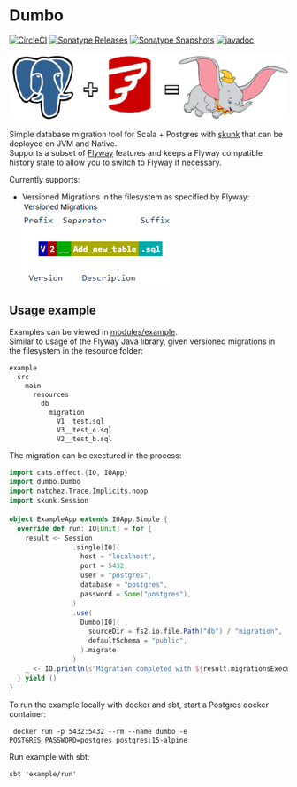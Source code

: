# Dumbo

[![CircleCI](https://dl.circleci.com/status-badge/img/gh/rolang/dumbo/tree/main.svg?style=svg&circle-token=833fe643e164b958545396b0a12f0d1800b55784)](https://dl.circleci.com/status-badge/redirect/gh/rolang/dumbo/tree/main)
[![Sonatype Releases](https://img.shields.io/nexus/r/https/oss.sonatype.org/dev.rolang/dumbo_2.13.svg?label=Sonatype%20Release)](https://oss.sonatype.org/content/repositories/releases/dev/rolang/dumbo_2.13/)
[![Sonatype Snapshots](https://img.shields.io/nexus/s/https/oss.sonatype.org/dev.rolang/dumbo_2.13.svg?label=Sonatype%20Snapshot)](https://oss.sonatype.org/content/repositories/snapshots/dev/rolang/dumbo_2.13/)
[![javadoc](https://javadoc.io/badge2/dev.rolang/dumbo-docs_2.13/javadoc.svg)](https://javadoc.io/doc/dev.rolang/dumbo-docs_2.13)

![Logo](./docs/assets/logo.png)

Simple database migration tool for Scala + Postgres with [skunk](https://typelevel.org/skunk/) that can be deployed on JVM and Native.  
Supports a subset of [Flyway](https://flywaydb.org) features and keeps a Flyway compatible history state to allow you to switch to Flyway if necessary.

Currently supports:
 - Versioned Migrations in the filesystem as specified by Flyway:  
  ![Versioned Migrayions](./docs/assets/versioned_migrations.png)

## Usage example
Examples can be viewed in [modules/example](./modules/example/).  
Similar to usage of the Flyway Java library, given versioned migrations in the filesystem in the resource folder: 
```
example
  src
    main
      resources
        db
          migration
            V1__test.sql
            V3__test_c.sql
            V2__test_b.sql
```
The migration can be exectured in the process:
```scala
import cats.effect.{IO, IOApp}
import dumbo.Dumbo
import natchez.Trace.Implicits.noop
import skunk.Session

object ExampleApp extends IOApp.Simple {
  override def run: IO[Unit] = for {
    result <- Session
                .single[IO](
                  host = "localhost",
                  port = 5432,
                  user = "postgres",
                  database = "postgres",
                  password = Some("postgres"),
                )
                .use(
                  Dumbo[IO](
                    sourceDir = fs2.io.file.Path("db") / "migration",
                    defaultSchema = "public",
                  ).migrate
                )
    _ <- IO.println(s"Migration completed with ${result.migrationsExecuted} migrations")
  } yield ()
}
```

To run the example locally with docker and sbt, start a Postgres docker container:
```shell
 docker run -p 5432:5432 --rm --name dumbo -e POSTGRES_PASSWORD=postgres postgres:15-alpine
```

Run example with sbt:
```shell
sbt 'example/run'
```